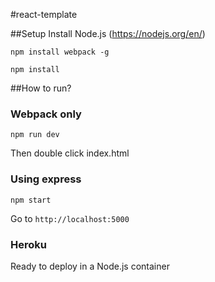 #react-template

##Setup
Install Node.js (https://nodejs.org/en/)

`npm install webpack -g`

`npm install`

##How to run?

### Webpack only
`npm run dev`

Then double click index.html

### Using express
`npm start`

Go to `http://localhost:5000`

### Heroku
Ready to deploy in a Node.js container

